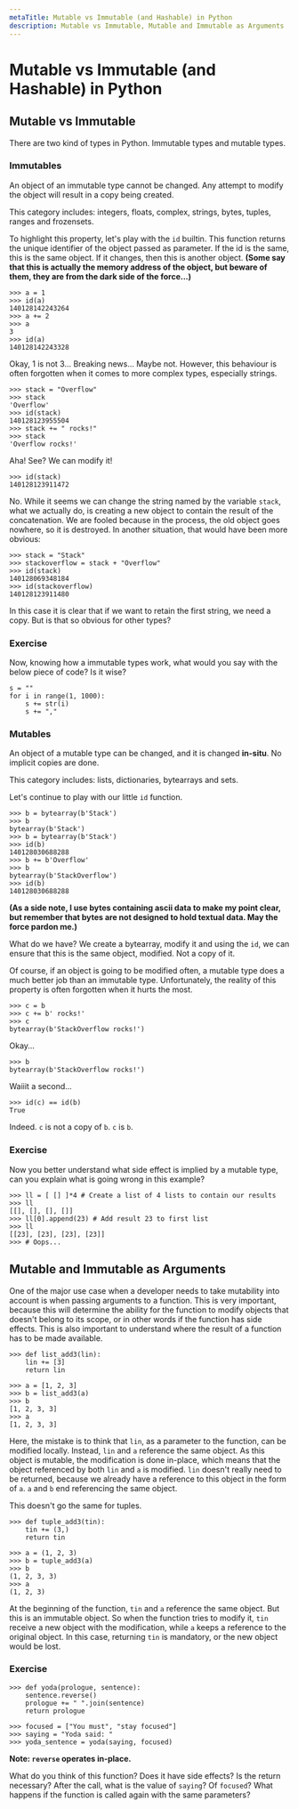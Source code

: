 ```yaml
---
metaTitle: Mutable vs Immutable (and Hashable) in Python
description: Mutable vs Immutable, Mutable and Immutable as Arguments
---
```


# Mutable vs Immutable (and Hashable) in Python




## Mutable vs Immutable


There are two kind of types in Python. Immutable types and mutable types.

### Immutables

An object of an immutable type cannot be changed. Any attempt to modify the object will result in a copy being created.

This category includes: integers, floats, complex, strings, bytes, tuples, ranges and frozensets.

To highlight this property, let's play with the `id` builtin. This function returns the unique identifier of the object passed as parameter. If the id is the same, this is the same object. If it changes, then this is another object. **(Some say that this is actually the memory address of the object, but beware of them, they are from the dark side of the force...)**

```
>>> a = 1
>>> id(a)
140128142243264
>>> a += 2
>>> a
3
>>> id(a)
140128142243328

```

Okay, 1 is not 3... Breaking news... Maybe not. However, this behaviour is often forgotten when it comes to more complex types, especially strings.

```
>>> stack = "Overflow"
>>> stack
'Overflow'
>>> id(stack)
140128123955504
>>> stack += " rocks!"
>>> stack
'Overflow rocks!'

```

Aha! See? We can modify it!

```
>>> id(stack)
140128123911472

```

No. While it seems we can change the string named by the variable `stack`, what we actually do, is creating a new object to contain the result of the concatenation. We are fooled because in the process, the old object goes nowhere, so it is destroyed. In another situation, that would have been more obvious:

```
>>> stack = "Stack"
>>> stackoverflow = stack + "Overflow"
>>> id(stack)
140128069348184
>>> id(stackoverflow)
140128123911480

```

In this case it is clear that if we want to retain the first string, we need a copy. But is that so obvious for other types?

### Exercise

Now, knowing how a immutable types work, what would you say with the below piece of code? Is it wise?

```
s = ""
for i in range(1, 1000):
    s += str(i)
    s += ","

```

### Mutables

An object of a mutable type can be changed, and it is changed **in-situ**. No implicit copies are done.

This category includes: lists, dictionaries, bytearrays and sets.

Let's continue to play with our little `id` function.

```
>>> b = bytearray(b'Stack')
>>> b
bytearray(b'Stack')
>>> b = bytearray(b'Stack')
>>> id(b)
140128030688288
>>> b += b'Overflow'
>>> b
bytearray(b'StackOverflow')
>>> id(b)
140128030688288

```

**(As a side note, I use bytes containing ascii data to make my point clear, but remember that bytes are not designed to hold textual data. May the force pardon me.)**

What do we have? We create a bytearray, modify it and using the `id`, we can ensure that this is the same object, modified. Not a copy of it.

Of course, if an object is going to be modified often, a mutable type does a much better job than an immutable type. Unfortunately, the reality of this property is often forgotten when it hurts the most.

```
>>> c = b
>>> c += b' rocks!'
>>> c
bytearray(b'StackOverflow rocks!')

```

Okay...

```
>>> b
bytearray(b'StackOverflow rocks!')

```

Waiiit a second...

```
>>> id(c) == id(b)
True

```

Indeed. `c` is not a copy of `b`. `c` is `b`.

### Exercise

Now you better understand what side effect is implied by a mutable type, can you explain what is going wrong in this example?

```
>>> ll = [ [] ]*4 # Create a list of 4 lists to contain our results
>>> ll
[[], [], [], []]
>>> ll[0].append(23) # Add result 23 to first list
>>> ll
[[23], [23], [23], [23]]
>>> # Oops...

```



## Mutable and Immutable as Arguments


One of the major use case when a developer needs to take mutability into account is when passing arguments to a function. This is very important, because this will determine the ability for the function to modify objects that doesn't belong to its scope, or in other words if the function has side effects. This is also important to understand where the result of a function has to be made available.

```
>>> def list_add3(lin):
    lin += [3]
    return lin

>>> a = [1, 2, 3]
>>> b = list_add3(a)
>>> b
[1, 2, 3, 3]
>>> a
[1, 2, 3, 3]

```

Here, the mistake is to think that `lin`, as a parameter to the function, can be modified locally. Instead, `lin` and `a` reference the same object. As this object is mutable, the modification is done in-place, which means that the object referenced by both `lin` and `a` is modified. `lin` doesn't really need to be returned, because we already have a reference to this object in the form of `a`. `a` and `b` end referencing the same object.

This doesn't go the same for tuples.

```
>>> def tuple_add3(tin):
    tin += (3,)
    return tin

>>> a = (1, 2, 3)
>>> b = tuple_add3(a)
>>> b
(1, 2, 3, 3)
>>> a
(1, 2, 3)

```

At the beginning of the function, `tin` and `a` reference the same object. But this is an immutable object. So when the function tries to modify it, `tin` receive a new object with the modification, while `a` keeps a reference to the original object. In this case, returning `tin` is mandatory, or the new object would be lost.

### Exercise

```
>>> def yoda(prologue, sentence):
    sentence.reverse()
    prologue += " ".join(sentence)
    return prologue

>>> focused = ["You must", "stay focused"]
>>> saying = "Yoda said: "
>>> yoda_sentence = yoda(saying, focused)

```

**Note: `reverse` operates in-place.**

What do you think of this function? Does it have side effects? Is the return necessary? After the call, what is the value of `saying`? Of `focused`? What happens if the function is called again with the same parameters?

